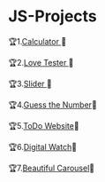 # JS-Projects


🏆1.[Calculator ](https://ghanendrabhardwaj19.github.io/JS-Projects/calculator/index.html)🤩

🏆2.[Love Tester ](https://ghanendrabhardwaj19.github.io/JS-Projects/LoveTester/index.html)🤩

🏆3.[Slider ](https://ghanendrabhardwaj19.github.io/JS-Projects/Slider/index.html)🤩

🏆4.[Guess the Number](https://ghanendrabhardwaj19.github.io/JS-Projects/GuessGame/index.html)🤩

🏆5.[ToDo Website](https://ghanendrabhardwaj19.github.io/JS-Projects/ToDo/index.html)🤩

🏆6.[Digital Watch](https://ghanendrabhardwaj19.github.io/JS-Projects/watch/index.html)🤩

🏆7.[Beautiful Carousel](https://ghanendrabhardwaj19.github.io/JS-Projects/HTMLCSSSlider/index.html)🤩
